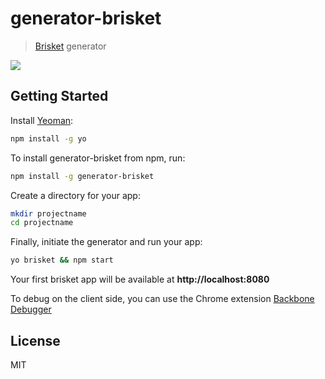 # generator-brisket

> [Brisket](http://github.com/bloomberg/brisket) generator

<img src="http://i.imgur.com/1oFnYKW.jpg">

## Getting Started
Install [Yeoman](http://yeoman.io):

```bash
npm install -g yo
```

To install generator-brisket from npm, run:

```bash
npm install -g generator-brisket
```

Create a directory for your app:

```bash
mkdir projectname
cd projectname
```

Finally, initiate the generator and run your app:

```bash
yo brisket && npm start
```

Your first brisket app will be available at **http://localhost:8080**

To debug on the client side, you can use the Chrome extension [Backbone Debugger](https://chrome.google.com/webstore/detail/backbone-debugger/bhljhndlimiafopmmhjlgfpnnchjjbhd?hl=en)

## License

MIT
